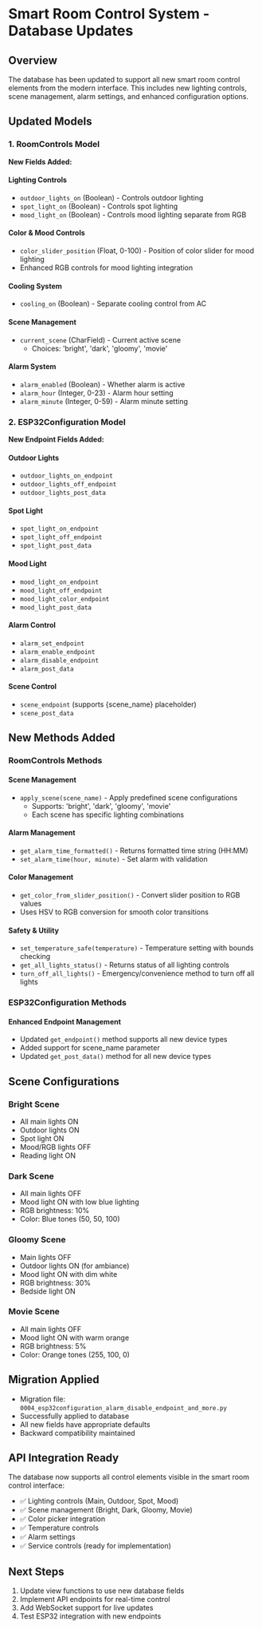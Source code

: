 # Smart Room Control System - Database Updates

## Overview
The database has been updated to support all new smart room control elements from the modern interface. This includes new lighting controls, scene management, alarm settings, and enhanced configuration options.

## Updated Models

### 1. RoomControls Model
**New Fields Added:**

#### Lighting Controls
- `outdoor_lights_on` (Boolean) - Controls outdoor lighting
- `spot_light_on` (Boolean) - Controls spot lighting
- `mood_light_on` (Boolean) - Controls mood lighting separate from RGB

#### Color & Mood Controls
- `color_slider_position` (Float, 0-100) - Position of color slider for mood lighting
- Enhanced RGB controls for mood lighting integration

#### Cooling System
- `cooling_on` (Boolean) - Separate cooling control from AC

#### Scene Management
- `current_scene` (CharField) - Current active scene
  - Choices: 'bright', 'dark', 'gloomy', 'movie'

#### Alarm System
- `alarm_enabled` (Boolean) - Whether alarm is active
- `alarm_hour` (Integer, 0-23) - Alarm hour setting
- `alarm_minute` (Integer, 0-59) - Alarm minute setting

### 2. ESP32Configuration Model
**New Endpoint Fields Added:**

#### Outdoor Lights
- `outdoor_lights_on_endpoint`
- `outdoor_lights_off_endpoint`
- `outdoor_lights_post_data`

#### Spot Light
- `spot_light_on_endpoint`
- `spot_light_off_endpoint`
- `spot_light_post_data`

#### Mood Light
- `mood_light_on_endpoint`
- `mood_light_off_endpoint`
- `mood_light_color_endpoint`
- `mood_light_post_data`

#### Alarm Control
- `alarm_set_endpoint`
- `alarm_enable_endpoint`
- `alarm_disable_endpoint`
- `alarm_post_data`

#### Scene Control
- `scene_endpoint` (supports {scene_name} placeholder)
- `scene_post_data`

## New Methods Added

### RoomControls Methods

#### Scene Management
- `apply_scene(scene_name)` - Apply predefined scene configurations
  - Supports: 'bright', 'dark', 'gloomy', 'movie'
  - Each scene has specific lighting combinations

#### Alarm Management
- `get_alarm_time_formatted()` - Returns formatted time string (HH:MM)
- `set_alarm_time(hour, minute)` - Set alarm with validation

#### Color Management
- `get_color_from_slider_position()` - Convert slider position to RGB values
- Uses HSV to RGB conversion for smooth color transitions

#### Safety & Utility
- `set_temperature_safe(temperature)` - Temperature setting with bounds checking
- `get_all_lights_status()` - Returns status of all lighting controls
- `turn_off_all_lights()` - Emergency/convenience method to turn off all lights

### ESP32Configuration Methods

#### Enhanced Endpoint Management
- Updated `get_endpoint()` method supports all new device types
- Added support for scene_name parameter
- Updated `get_post_data()` method for all new device types

## Scene Configurations

### Bright Scene
- All main lights ON
- Outdoor lights ON
- Spot light ON
- Mood/RGB lights OFF
- Reading light ON

### Dark Scene
- All main lights OFF
- Mood light ON with low blue lighting
- RGB brightness: 10%
- Color: Blue tones (50, 50, 100)

### Gloomy Scene
- Main lights OFF
- Outdoor lights ON (for ambiance)
- Mood light ON with dim white
- RGB brightness: 30%
- Bedside light ON

### Movie Scene
- All main lights OFF
- Mood light ON with warm orange
- RGB brightness: 5%
- Color: Orange tones (255, 100, 0)

## Migration Applied
- Migration file: `0004_esp32configuration_alarm_disable_endpoint_and_more.py`
- Successfully applied to database
- All new fields have appropriate defaults
- Backward compatibility maintained

## API Integration Ready
The database now supports all control elements visible in the smart room control interface:
- ✅ Lighting controls (Main, Outdoor, Spot, Mood)
- ✅ Scene management (Bright, Dark, Gloomy, Movie)
- ✅ Color picker integration
- ✅ Temperature controls
- ✅ Alarm settings
- ✅ Service controls (ready for implementation)

## Next Steps
1. Update view functions to use new database fields
2. Implement API endpoints for real-time control
3. Add WebSocket support for live updates
4. Test ESP32 integration with new endpoints